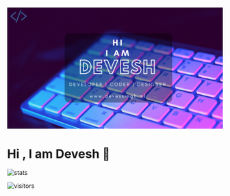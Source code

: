![Header](https://github.com/D3v3sh5ingh/D3v3sh5ingh/blob/master/Assets/Banner.png)

# Hi , I am Devesh 👋

![stats][]

![visitors](https://visitor-badge.glitch.me/badge?page_id=D3v3sh5ingh/D3v3sh5ingh)

[pic]: https://avatars2.githubusercontent.com/u/36519478?s=460&v=4
[email-icon]: https://img.icons8.com/color/48/000000/message-squared.png
[d3v3sh.singh@gmail.com]: mailto:israellaguan@gmail.com
[linkedin-icon]: https://img.icons8.com/color/48/000000/linkedin.png
[Linkedin]: https://www.linkedin.com/in/d3v3sh5ingh
[github-icon]: https://img.icons8.com/color/48/000000/github--v1.png
[GitHub]: https://github.com/d3v3sh5ingh
[badge-nodejs]: https://img.shields.io/badge/node.js-V14.x-339933?style=for-the-badge&logo=node.js
[badge-postgres]: https://img.shields.io/badge/database-postgreSQL-47A248?style=for-the-badge&logo=postgresql
[badge-react]: https://img.shields.io/badge/React-16+-61DAFB?style=for-the-badge&logo=react
[badge-css]: https://img.shields.io/badge/style-CSS-1572B6?style=for-the-badge&logo=css3
[stats]: https://github.com/d3v3shy5ingh/d3v3shy5ingh/raw/master/Assets/stats.png

<!--
**D3v3sh5ingh/D3v3sh5ingh** is a ✨ _special_ ✨ repository because its `README.md` (this file) appears on your GitHub profile.

Here are some ideas to get you started:

- 🔭 I’m currently working on ...
- 🌱 I’m currently learning ...
- 👯 I’m looking to collaborate on ...
- 🤔 I’m looking for help with ...
- 💬 Ask me about ...
- 📫 How to reach me: ...
- 😄 Pronouns: ...
- ⚡ Fun fact: ...
-->
